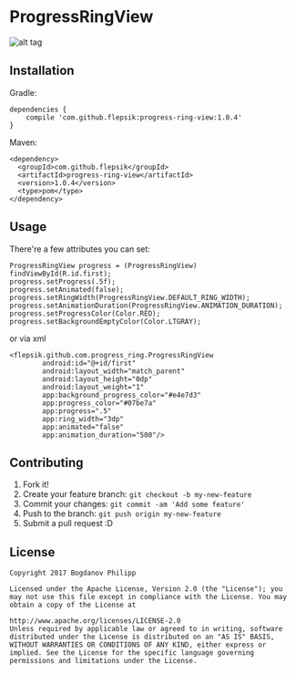 # ProgressRingView

![alt tag](https://cloud.githubusercontent.com/assets/7210975/24082528/33614a1c-0cd8-11e7-8174-615fba55f9d9.jpg)

## Installation

Gradle:
```
dependencies {
    compile 'com.github.flepsik:progress-ring-view:1.0.4'
}
```

Maven:
```
<dependency>
  <groupId>com.github.flepsik</groupId>
  <artifactId>progress-ring-view</artifactId>
  <version>1.0.4</version>
  <type>pom</type>
</dependency>
```

## Usage
There're a few attributes you can set:
```
ProgressRingView progress = (ProgressRingView) findViewById(R.id.first);
progress.setProgress(.5f);
progress.setAnimated(false);
progress.setRingWidth(ProgressRingView.DEFAULT_RING_WIDTH);
progress.setAnimationDuration(ProgressRingView.ANIMATION_DURATION);
progress.setProgressColor(Color.RED);
progress.setBackgroundEmptyColor(Color.LTGRAY);
```
or via xml
```
<flepsik.github.com.progress_ring.ProgressRingView
        android:id="@+id/first"
        android:layout_width="match_parent"
        android:layout_height="0dp"
        android:layout_weight="1"
        app:background_progress_color="#e4e7d3"
        app:progress_color="#07be7a"
        app:progress=".5"
        app:ring_width="3dp"
        app:animated="false"
        app:animation_duration="500"/>
```

## Contributing

1. Fork it!
2. Create your feature branch: `git checkout -b my-new-feature`
3. Commit your changes: `git commit -am 'Add some feature'`
4. Push to the branch: `git push origin my-new-feature`
5. Submit a pull request :D

## License
```
Copyright 2017 Bogdanov Philipp

Licensed under the Apache License, Version 2.0 (the "License"); you may not use this file except in compliance with the License. You may obtain a copy of the License at

http://www.apache.org/licenses/LICENSE-2.0
Unless required by applicable law or agreed to in writing, software distributed under the License is distributed on an "AS IS" BASIS, WITHOUT WARRANTIES OR CONDITIONS OF ANY KIND, either express or implied. See the License for the specific language governing permissions and limitations under the License.
```
